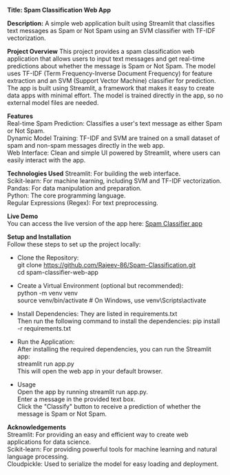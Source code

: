 **Title: Spam Classification Web App**


**Description:** A simple web application built using Streamlit that classifies text messages as Spam or Not Spam using an SVM classifier with TF-IDF vectorization.

**Project Overview**
This project provides a spam classification web application that allows users to input text messages and get real-time predictions about whether the message is Spam or Not Spam. The model uses TF-IDF (Term Frequency-Inverse Document Frequency) for feature extraction and an SVM (Support Vector Machine) classifier for prediction. The app is built using Streamlit, a framework that makes it easy to create data apps with minimal effort. The model is trained directly in the app, so no external model files are needed.  

**Features**  
Real-time Spam Prediction: Classifies a user's text message as either Spam or Not Spam.  
Dynamic Model Training: TF-IDF and SVM are trained on a small dataset of spam and non-spam messages directly in the web app.  
Web Interface: Clean and simple UI powered by Streamlit, where users can easily interact with the app.  

**Technologies Used**
Streamlit: For building the web interface.  
Scikit-learn: For machine learning, including SVM and TF-IDF vectorization.  
Pandas: For data manipulation and preparation.  
Python: The core programming language.  
Regular Expressions (Regex): For text preprocessing.  

**Live Demo**  
You can access the live version of the app here: [Spam Classifier app](https://spamclassifierbyrajeev.streamlit.app/)

**Setup and Installation**  
Follow these steps to set up the project locally:

- Clone the Repository:  
git clone https://github.com/Rajeev-86/Spam-Classification.git  
cd spam-classifier-web-app

- Create a Virtual Environment (optional but recommended):  
python -m venv venv  
source venv/bin/activate  # On Windows, use venv\Scripts\activate  

- Install Dependencies: They are listed in requirements.txt  
Then run the following command to install the dependencies: pip install -r requirements.txt  

- Run the Application:  
After installing the required dependencies, you can run the Streamlit app:  
streamlit run app.py  
This will open the web app in your default browser.  

- Usage  
Open the app by running streamlit run app.py.  
Enter a message in the provided text box.  
Click the "Classify" button to receive a prediction of whether the message is Spam or Not Spam.  

**Acknowledgements**  
Streamlit: For providing an easy and efficient way to create web applications for data science.  
Scikit-learn: For providing powerful tools for machine learning and natural language processing.  
Cloudpickle: Used to serialize the model for easy loading and deployment.  





